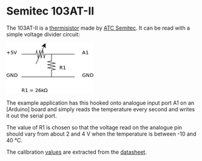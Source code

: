 Semitec 103AT-II
================

The 103AT-II is a [thermisistor] made by [ATC Semitec]. It
can be read with a simple voltage divider circuit:

![Sensor Circuit](https://github.com/wwaites/thermo/blob/master/thermo-sensor.png?raw=true)

The example application has this hooked onto analogue input
port A1 on an [Arduino] board and simply reads the temperature
every second and writes it out the serial port.

The value of R1 is chosen so that the voltage read on the 
analogue pin should vary from about 2 and 4 V
when the temperature is between -10 and 40 °C.

The calibration [values] are extracted from the [datasheet].

[ATC Semitec]: http://www.atcsemitec.co.uk/
[thermisistor]: http://www.atcsemitec.co.uk/at_thermistors.html
[values]: semitec-103at.tsv
[datasheet]: http://www.atcsemitec.co.uk/pdfdocs/103at-11_thermistors.pdf
